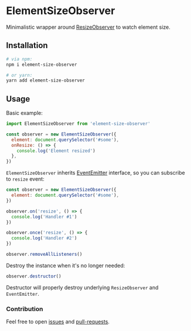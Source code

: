 # ElementSizeObserver

Minimalistic wrapper around [ResizeObserver](https://developer.mozilla.org/en-US/docs/Web/API/ResizeObserver) to watch element size.

## Installation

```bash
# via npm:
npm i element-size-observer

# or yarn:
yarn add element-size-observer
```

## Usage

Basic example:

```js
import ElementSizeObserver from 'element-size-observer'

const observer = new ElementSizeObserver({
  element: document.querySelector('#some'),
  onResize: () => {
    console.log('Element resized')
  },
})
```

`ElementSizeObserver` inherits [EventEmitter](https://nodejs.org/api/events.html) interface, so you can subscribe to `resize` event:

```js
const observer = new ElementSizeObserver({
  element: document.querySelector('#some'),
})

observer.on('resize', () => {
  console.log('Handler #1')
})

observer.once('resize', () => {
  console.log('Handler #2')
})

observer.removeAllListeners()
```

Destroy the instance when it's no longer needed:

```js
observer.destructor()
```

Destructor will properly destroy underlying `ResizeObserver` and `EventEmitter`.

### Contribution

Feel free to open [issues](https://github.com/arlegotin/element-size-observer/issues) and [pull-requests](https://github.com/arlegotin/element-size-observer/pulls).